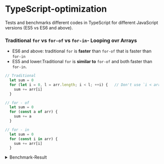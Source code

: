 # TypeScript-optimization
Tests and benchmarks different codes in TypeScript for different JavaScript versions (ES5 vs ES6 and above).

### Traditional `for` vs `for-of` vs `for-in`- Looping ovr Arrays

- ES6 and above: traditional `for` is **faster** than `for-of` that is faster than `for-in`
- ES5 and lower:Traditional `for` is **similar to** `for-of` and both faster than `for-in`.

```typescript
// Traditional
  let sum = 0
  for (let i = 0, l = arr.length; i < l; ++i) {   // Don't use `i < arr.length` instead
    sum += arr[i]
  }

// for - of
  let sum = 0
  for (const a of arr) {
    sum += a
  }

// for - in
  let sum = 0
  for (const i in arr) {
    sum += arr[i]
  }
```

<details>
<summary>Benchmark-Result</summary>

    ES2020:

    for-traditional x 111,162 ops/sec Â±0.16% (96 runs sampled)
    for-of x 83,331 ops/sec Â±0.15% (96 runs sampled)
    for-in x 2,544 ops/sec Â±0.86% (94 runs sampled)
    Fastest is for-traditional

    ES 6:

    for-traditional x 110,622 ops/sec Â±0.34% (95 runs sampled)
    for-of x 83,102 ops/sec Â±0.16% (94 runs sampled)
    for-in x 2,521 ops/sec Â±1.21% (94 runs sampled)
    Fastest is for-traditional

    ES5:

    for-traditional x 110,584 ops/sec Â±0.56% (95 runs sampled)
    for-of x 110,395 ops/sec Â±0.60% (98 runs sampled)
    for-in x 2,604 ops/sec Â±1.05% (95 runs sampled)
    Fastest is for-traditional,for-of

</details>
